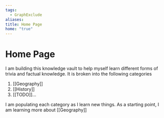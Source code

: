 ```yaml
---
tags:
  - GraphExclude
aliases: 
title: Home Page
home: "true"
---
```

# Home Page
I am building this knowledge vault to help myself learn different forms of trivia and factual knowledge. It is broken into the following categories
1. [[Geography]]
2. [[History]]
3. [[TODO]]...

I am populating each category as I learn new things. As a starting point, I am learning more about [[Geography]]
